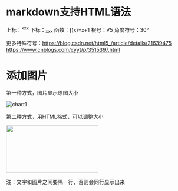 # markdown支持HTML语法
上标：<sup>xxx</sup>
下标：<sub>xxx</sub>
函数：&fnof;(x)=x+1
根号：&radic;5
角度符号：30&deg;

更多特殊符号：https://blog.csdn.net/html5_/article/details/21639475  
            https://www.cnblogs.com/xyyt/p/3515397.html

# 添加图片
第一种方式，图片显示原图大小

![chart1](https://github.com/YourongYe/Math-Study-Notes/blob/master/Screen%20Shot%202019-01-13%20at%2016.58.41.png)

第二种方式，用HTML格式，可以调整大小

<img src="https://github.com/YourongYe/Math-Study-Notes/blob/master/Screen%20Shot%202019-01-13%20at%2016.58.41.png" width="250" height="130">

注：文字和图片之间要隔一行，否则会同行显示出来
